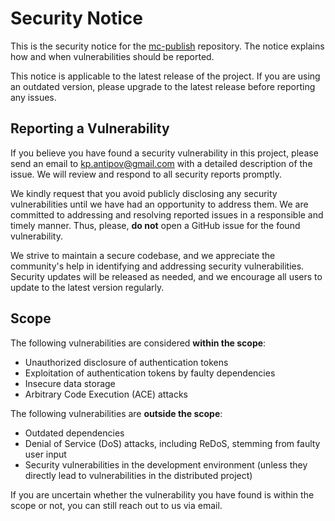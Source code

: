 # Security Notice

This is the security notice for the [mc-publish](https://github.com/Kir-Antipov/mc-publish) repository. The notice explains how and when vulnerabilities should be reported.

This notice is applicable to the latest release of the project. If you are using an outdated version, please upgrade to the latest release before reporting any issues.

## Reporting a Vulnerability

If you believe you have found a security vulnerability in this project, please send an email to [kp.antipov@gmail.com](mailto:kp.antipov@gmail.com) with a detailed description of the issue. We will review and respond to all security reports promptly.

We kindly request that you avoid publicly disclosing any security vulnerabilities until we have had an opportunity to address them. We are committed to addressing and resolving reported issues in a responsible and timely manner. Thus, please, **do not** open a GitHub issue for the found vulnerability.

We strive to maintain a secure codebase, and we appreciate the community's help in identifying and addressing security vulnerabilities. Security updates will be released as needed, and we encourage all users to update to the latest version regularly.

## Scope

The following vulnerabilities are considered **within the scope**:

 - Unauthorized disclosure of authentication tokens
 - Exploitation of authentication tokens by faulty dependencies
 - Insecure data storage
 - Arbitrary Code Execution (ACE) attacks

The following vulnerabilities are **outside the scope**:

 - Outdated dependencies
 - Denial of Service (DoS) attacks, including ReDoS, stemming from faulty user input
 - Security vulnerabilities in the development environment (unless they directly lead to vulnerabilities in the distributed project)

If you are uncertain whether the vulnerability you have found is within the scope or not, you can still reach out to us via email.
